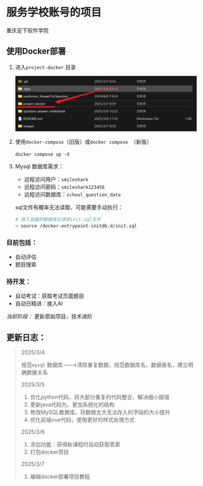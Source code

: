 # 服务学校账号的项目
重庆足下软件学院

## 使用Docker部署

1. 进入`project-docker` 目录

   ![目录](./images/Snipaste_2025-03-07_09-00-37.png)

2. 使用`docker-compose`（旧版）或`docker compose `（新版）

   `docker compose up -d `

3. Mysql 数据库需求：

   * 远程访问用户：`smileshark`
   * 远程访问密码：`smileshark123456`
   * 远程访问数据库：`school_question_data`

   sql文件有概率无法读取，可能需要手动执行：

   ```bash
   # 进入容器的数据库后使用init.sql文件
   > source /docker-entrypoint-initdb.d/init.sql
   ```

### **目前包括：**

* 自动评估
* 题目搜索

### **待开发：**

* 自动考试：获取考试页面题目
* 自动日精进：接入AI
  

*当前阶段：* 更新原始项目，技术进阶

## 更新日志：
> 2025/3/4 
>
> 规范`mysql` 数据库--->清除重复数据，规范数据库名、数据表名，建立明确数据关系
>
> 2025/3/5
>
> 1. 优化python代码，将大部分重复的代码整合，解决细小报错
> 2. 更新java代码为，更加系统化的结构
> 3. 修改MySQL数据库，将数据太大无法存入的字段的大小提升
> 4. 优化前端vue代码，使用更好的样式处理方式
>
> 2025/3/6
>
> 1. 添加功能：获得新课程时自动获取答案
> 2. 打包docker项目
>
> 2025/3/7
>
> 1. 编辑docker部署项目教程

